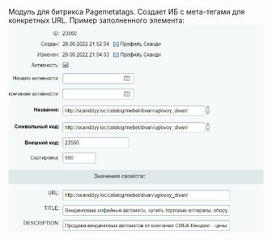 Модуль для битрикса Pagemetatags. Создает ИБ с мета-тегами для конкретных URL.
Пример заполненного элемента:
![screen](https://github.com/arrtemiy/pagemetatags/blob/main/Screen33687K59t.jpg)
